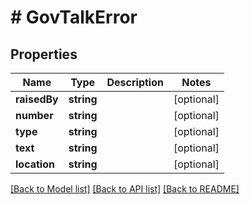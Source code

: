 # # GovTalkError

## Properties

Name | Type | Description | Notes
------------ | ------------- | ------------- | -------------
**raisedBy** | **string** |  | [optional]
**number** | **string** |  | [optional]
**type** | **string** |  | [optional]
**text** | **string** |  | [optional]
**location** | **string** |  | [optional]

[[Back to Model list]](../../README.md#models) [[Back to API list]](../../README.md#endpoints) [[Back to README]](../../README.md)
